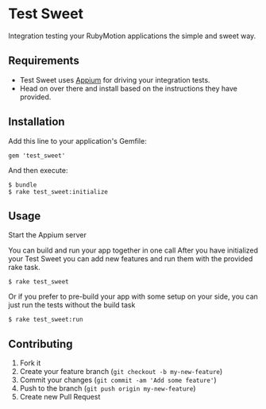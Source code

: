 # Test Sweet

Integration testing your RubyMotion applications the simple and sweet way.

## Requirements

- Test Sweet uses [Appium](https://github.com/appium/appium#quick-start) for driving your integration tests.
- Head on over there and install based on the instructions they have provided.

## Installation

Add this line to your application's Gemfile:

    gem 'test_sweet'

And then execute:

    $ bundle
    $ rake test_sweet:initialize

## Usage

Start the Appium server

You can build and run your app together in one call
After you have initialized your Test Sweet you can add new features and run them with the provided rake task.

    $ rake test_sweet

Or if you prefer to pre-build your app with some setup on your side, you can just run the tests without the build task

    $ rake test_sweet:run

## Contributing

1. Fork it
2. Create your feature branch (`git checkout -b my-new-feature`)
3. Commit your changes (`git commit -am 'Add some feature'`)
4. Push to the branch (`git push origin my-new-feature`)
5. Create new Pull Request
